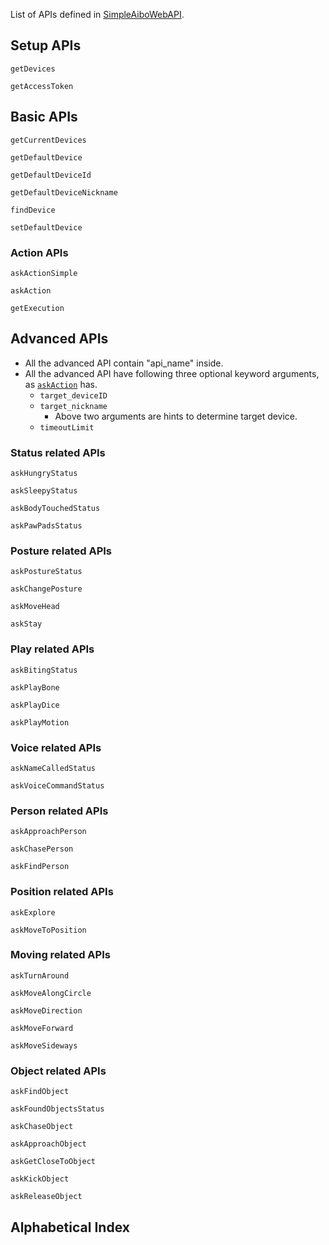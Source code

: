 
List of APIs defined in [SimpleAiboWebAPI](https://github.com/hsugawa8651/SimpleAiboWebAPI.jl).


## Setup APIs
```@docs
getDevices
```

```@docs
getAccessToken
```

## Basic APIs

```@docs
getCurrentDevices
```

```@docs
getDefaultDevice
```

```@docs
getDefaultDeviceId
```

```@docs
getDefaultDeviceNickname
```

```@docs
findDevice
```

```@docs
setDefaultDevice
```

### Action APIs

```@docs
askActionSimple
```

```@docs
askAction
```

```@docs
getExecution
```

## Advanced APIs

- All the advanced API contain "api_name" inside.
- All the advanced API have following three optional keyword arguments, as [`askAction`](@ref) has.
  - `target_deviceID`
  - `target_nickname`
    - Above two arguments are hints to determine target device.
  - `timeoutLimit`


### Status related APIs

```@docs
askHungryStatus
```

```@docs
askSleepyStatus
```

```@docs
askBodyTouchedStatus
```

```@docs
askPawPadsStatus
```

### Posture related APIs

```@docs
askPostureStatus
```

```@docs
askChangePosture
```

```@docs
askMoveHead
```

```@docs
askStay
```

### Play related APIs

```@docs
askBitingStatus
```

```@docs
askPlayBone
```

```@docs
askPlayDice
```

```@docs
askPlayMotion
```


### Voice related APIs

```@docs
askNameCalledStatus
```

```@docs
askVoiceCommandStatus
```

### Person related APIs

```@docs
askApproachPerson
```

```@docs
askChasePerson
```

```@docs
askFindPerson
```

### Position related APIs

```@docs
askExplore
```

```@docs
askMoveToPosition
```

### Moving related APIs

```@docs
askTurnAround
```

```@docs
askMoveAlongCircle
```

```@docs
askMoveDirection
```

```@docs
askMoveForward
```

```@docs
askMoveSideways
```

### Object related APIs

```@docs
askFindObject
```

```@docs
askFoundObjectsStatus
```

```@docs
askChaseObject
```

```@docs
askApproachObject
```

```@docs
askGetCloseToObject
```

```@docs
askKickObject
```

```@docs
askReleaseObject
```

## Alphabetical Index

```@index
```

